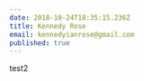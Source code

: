 ```yaml
---
date: 2018-10-24T18:35:15.236Z
title: Kennedy Rose
email: kennedyianrose@gmail.com
published: true
---
```


test2
